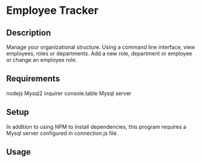 # Employee Tracker

## Description
Manage your organizational structure.  Using a command line interface,  view employees, roles or departments.  Add a new role, department or employee or change an employee role. 


## Requirements
nodejs
Mysql2
inquirer
console.table
Mysql server


## Setup
In addition to using NPM to install dependencies, this program requires a Mysql server configured in connection.js file.  

## Usage

